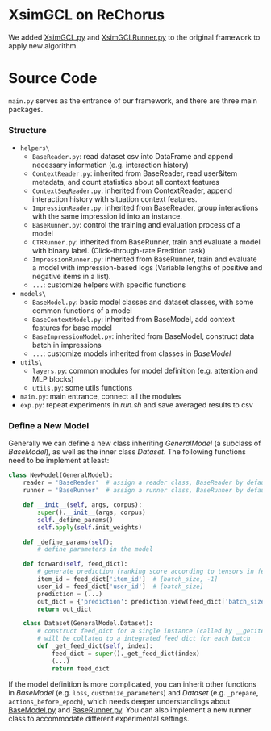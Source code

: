 # XsimGCL on ReChorus

We added [XsimGCL.py](https://github.com/zhayyyy/XsimGCL-on-ReChorus/blob/XsimGCL-on-ReChorus/src/models/general/XsimGCL.py) and [XsimGCLRunner.py](https://github.com/zhayyyy/XsimGCL-on-ReChorus/blob/XsimGCL-on-ReChorus/src/helpers/XsimGCLRunner.py) to the original framework to apply new algorithm.

# Source Code

`main.py` serves as the entrance of our framework, and there are three main packages. 

### Structure

- `helpers\`
  - `BaseReader.py`: read dataset csv into DataFrame and append necessary information (e.g. interaction history)
  - `ContextReader.py`: inherited from BaseReader, read user&item metadata, and count statistics about all context features
  - `ContextSeqReader.py`: inherited from ContextReader, append interaction history with situation context features.
  - `ImpressionReader.py`: inherited from BaseReader, group interactions with the same impression id into an instance. 
  - `BaseRunner.py`: control the training and evaluation process of a model
  - `CTRRunner.py`: inherited from BaseRunner, train and evaluate a model with binary label. (Click-through-rate Predition task)
  - `ImpressionRunner.py`: inherited from BaseRunner, train and evaluate a model with impression-based logs (Variable lengths of positive and negative items in a list).
  - `...`: customize helpers with specific functions
- `models\`
  - `BaseModel.py`: basic model classes and dataset classes, with some common functions of a model
  - `BaseContextModel.py`: inherited from BaseModel, add context features for base model
  - `BaseImpressionModel.py`: inherited from BaseModel, construct data batch in impressions
  - `...`: customize models inherited from classes in *BaseModel*
- `utils\`
  - `layers.py`: common modules for model definition (e.g. attention and MLP blocks)
  - `utils.py`: some utils functions
- `main.py`: main entrance, connect all the modules
- `exp.py`: repeat experiments in *run.sh* and save averaged results to csv 

### Define a New Model

Generally we can define a new class inheriting *GeneralModel* (a subclass of *BaseModel*), as well as the inner class *Dataset*. The following functions need to be implement at least:

```python
class NewModel(GeneralModel):
    reader = 'BaseReader'  # assign a reader class, BaseReader by default
    runner = 'BaseRunner'  # assign a runner class, BaseRunner by default

    def __init__(self, args, corpus):
        super().__init__(args, corpus)
        self._define_params()
        self.apply(self.init_weights)

    def _define_params(self):
        # define parameters in the model

    def forward(self, feed_dict):
        # generate prediction (ranking score according to tensors in feed_dict)
        item_id = feed_dict['item_id']  # [batch_size, -1]
        user_id = feed_dict['user_id']  # [batch_size]
        prediction = (...)
        out_dict = {'prediction': prediction.view(feed_dict['batch_size'], -1)}
        return out_dict

    class Dataset(GeneralModel.Dataset):
        # construct feed_dict for a single instance (called by __getitem__)
        # will be collated to a integrated feed dict for each batch
        def _get_feed_dict(self, index):
            feed_dict = super()._get_feed_dict(index)
            (...)
            return feed_dict
```

If the model definition is more complicated, you can inherit other functions in *BaseModel* (e.g. `loss`, `customize_parameters`) and *Dataset* (e.g. `_prepare`, `actions_before_epoch`), which needs deeper understandings about [BaseModel.py](https://github.com/THUwangcy/ReChorus/tree/master/src/models/BaseModel.py) and [BaseRunner.py](https://github.com/THUwangcy/ReChorus/tree/master/src/helpers/BaseRunner.py). You can also implement a new runner class to accommodate different experimental settings.
